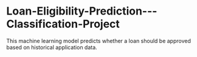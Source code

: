 # Loan-Eligibility-Prediction---Classification-Project
This machine learning model predicts whether a loan should be approved based on historical application data.
